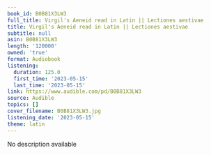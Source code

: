 ```yaml
---
book_id: B0B81X3LW3
full_title: Virgil's Aeneid read in Latin || Lectiones aestivae
title: Virgil's Aeneid read in Latin || Lectiones aestivae
subtitle: null
asin: B0B81X3LW3
length: '120000'
owned: 'true'
format: Audiobook
listening:
  duration: 125.0
  first_time: '2023-05-15'
  last_time: '2023-05-15'
link: https://www.audible.com/pd/B0B81X3LW3
source: Audible
topics: []
cover_filename: B0B81X3LW3.jpg
listening_date: '2023-05-15'
theme: latin
---
```

No description available























